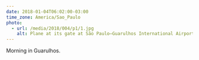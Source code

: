 ```yaml
---
date: 2018-01-04T06:02:00-03:00
time_zone: America/Sao_Paulo
photo:
  - url: /media/2018/004/p1/1.jpg
    alt: Plane at its gate at São Paulo–Guarulhos International Airport.
---
```


Morning in Guarulhos.
